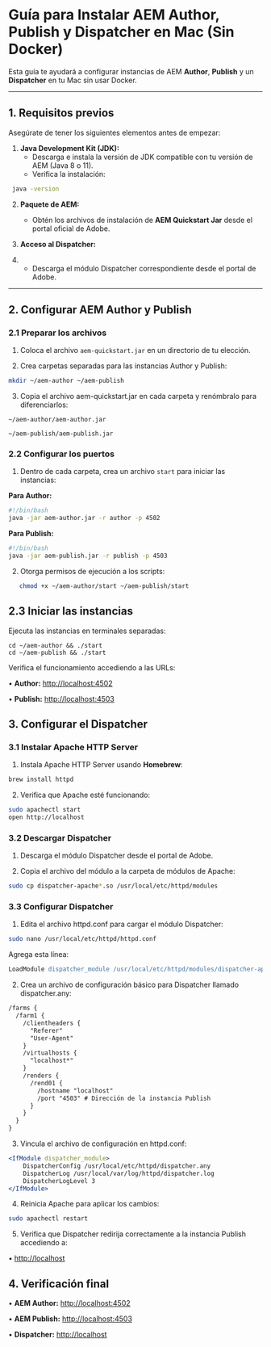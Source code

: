 # Guía para Instalar AEM Author, Publish y Dispatcher en Mac (Sin Docker)

Esta guía te ayudará a configurar instancias de AEM **Author**, **Publish** y un **Dispatcher** en tu Mac sin usar Docker.

---

## **1. Requisitos previos**

Asegúrate de tener los siguientes elementos antes de empezar:

1. **Java Development Kit (JDK):**
   - Descarga e instala la versión de JDK compatible con tu versión de AEM (Java 8 o 11).
   - Verifica la instalación:
```bash
 java -version
```

2. **Paquete de AEM:**
   - Obtén los archivos de instalación de **AEM Quickstart Jar** desde el portal oficial de Adobe.

3. **Acceso al Dispatcher:**
4. 
   - Descarga el módulo Dispatcher correspondiente desde el portal de Adobe.

---

## **2. Configurar AEM Author y Publish**

### 2.1 Preparar los archivos

1. Coloca el archivo `aem-quickstart.jar` en un directorio de tu elección.

2. Crea carpetas separadas para las instancias Author y Publish:
 
```bash
mkdir ~/aem-author ~/aem-publish
```

3. Copia el archivo aem-quickstart.jar en cada carpeta y renómbralo para diferenciarlos:

```
~/aem-author/aem-author.jar
```

```
~/aem-publish/aem-publish.jar
```

### 2.2 Configurar los puertos

1. Dentro de cada carpeta, crea un archivo `start` para iniciar las instancias:

**Para Author:**
   
```bash
#!/bin/bash
java -jar aem-author.jar -r author -p 4502
```

**Para Publish:**

```bash
#!/bin/bash
java -jar aem-publish.jar -r publish -p 4503
```

2. Otorga permisos de ejecución a los scripts:

```bash
   chmod +x ~/aem-author/start ~/aem-publish/start  
```

## **2.3 Iniciar las instancias**

Ejecuta las instancias en terminales separadas:

```
cd ~/aem-author && ./start
cd ~/aem-publish && ./start
```

Verifica el funcionamiento accediendo a las URLs:

• **Author:** [http://localhost:4502](http://localhost:4502)

• **Publish:** [http://localhost:4503](http://localhost:4503)

## **3. Configurar el Dispatcher**

### 3.1 Instalar Apache HTTP Server

1. Instala Apache HTTP Server usando **Homebrew**:

```bash
brew install httpd
```

2. Verifica que Apache esté funcionando:

```bash
sudo apachectl start
open http://localhost
```

### 3.2 Descargar Dispatcher

1. Descarga el módulo Dispatcher desde el portal de Adobe.

2. Copia el archivo del módulo a la carpeta de módulos de Apache:

```bash
sudo cp dispatcher-apache*.so /usr/local/etc/httpd/modules
```

### 3.3 Configurar Dispatcher

1. Edita el archivo httpd.conf para cargar el módulo Dispatcher:

```bash
sudo nano /usr/local/etc/httpd/httpd.conf
```

Agrega esta línea:

```apache
LoadModule dispatcher_module /usr/local/etc/httpd/modules/dispatcher-apache*.so
```

2. Crea un archivo de configuración básico para Dispatcher llamado dispatcher.any:

```apache
/farms {
  /farm1 {
    /clientheaders {
      "Referer"
      "User-Agent"
    }
    /virtualhosts {
      "localhost*"
    }
    /renders {
      /rend01 {
        /hostname "localhost"
        /port "4503" # Dirección de la instancia Publish
      }
    }
  }
}
```

3. Vincula el archivo de configuración en httpd.conf:

```apache
<IfModule dispatcher_module>
    DispatcherConfig /usr/local/etc/httpd/dispatcher.any
    DispatcherLog /usr/local/var/log/httpd/dispatcher.log
    DispatcherLogLevel 3
</IfModule>
```

4. Reinicia Apache para aplicar los cambios:

```bash
sudo apachectl restart
```

5. Verifica que Dispatcher redirija correctamente a la instancia Publish accediendo a:

• [http://localhost](http://localhost)


## **4. Verificación final**

• **AEM Author:** [http://localhost:4502](http://localhost:4502)

• **AEM Publish:** [http://localhost:4503](http://localhost:4503)

• **Dispatcher:** [http://localhost](http://localhost)

